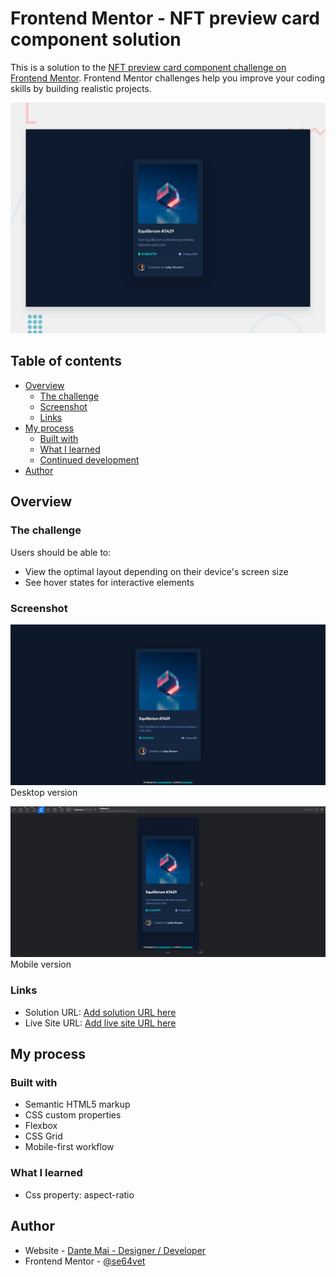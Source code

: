 # Frontend Mentor - NFT preview card component solution

This is a solution to the [NFT preview card component challenge on Frontend Mentor](https://www.frontendmentor.io/challenges/nft-preview-card-component-SbdUL_w0U). Frontend Mentor challenges help you improve your coding skills by building realistic projects. 

![](./design/desktop-preview.jpg)
## Table of contents

- [Overview](#overview)
  - [The challenge](#the-challenge)
  - [Screenshot](#screenshot)
  - [Links](#links)
- [My process](#my-process)
  - [Built with](#built-with)
  - [What I learned](#what-i-learned)
  - [Continued development](#continued-development)
- [Author](#author)



## Overview

### The challenge

Users should be able to:

- View the optimal layout depending on their device's screen size
- See hover states for interactive elements

### Screenshot

![](./screenshot-desktop.png)
Desktop version

![](./screenshot-mobile.png)
Mobile version

### Links

- Solution URL: [Add solution URL here](https://github.com/se64vet/-UI-practice---NFT-preview-card-component)
- Live Site URL: [Add live site URL here](https://se64vet.github.io/-UI-practice---NFT-preview-card-component/)

## My process

### Built with

- Semantic HTML5 markup
- CSS custom properties
- Flexbox
- CSS Grid
- Mobile-first workflow


### What I learned

- Css property: aspect-ratio

## Author

- Website - [Dante Mai - Designer / Developer ](https://www.dantemai.com)
- Frontend Mentor - [@se64vet](https://www.frontendmentor.io/profile/se64vet)

